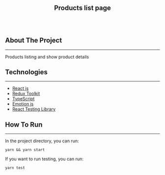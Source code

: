 <p align="center">

  <h2 align="center">Products list page</h2>
</p>
    <br />
    <br />

## About The Project

---

Products listing and show product details

## Technologies

---

- [React js](https://reactjs.org/)
- [Redux Toolkit](https://redux-toolkit.js.org/)
- [TypeScript](https://www.typescriptlang.org/)
- [Emotion js](https://emotion.sh/docs/introduction)
- [React Testing Library](https://testing-library.com/)

## How To Run

---

In the project directory, you can run:

`yarn && yarn start`

If you want to run testing, you can run:

`yarn test`
